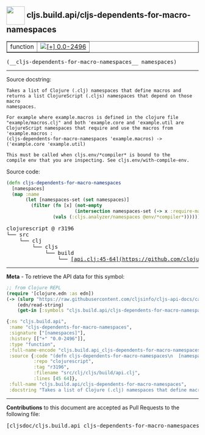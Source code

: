 ## <img width="48px" valign="middle" src="http://i.imgur.com/Hi20huC.png"> cljs.build.api/cljs-dependents-for-macro-namespaces

 <table border="1">
<tr>

<td>function</td>
<td><a href="https://github.com/cljsinfo/cljs-api-docs/tree/0.0-2496"><img valign="middle" alt="[+] 0.0-2496" src="https://img.shields.io/badge/+-0.0--2496-lightgrey.svg"></a> </td>
</tr>
</table>

 <samp>
(__cljs-dependents-for-macro-namespaces__ namespaces)<br>
</samp>

---




Source docstring:

```
Takes a list of Clojure (.clj) namespaces that define macros and
returns a list ClojureScript (.cljs) namespaces that depend on those macro
namespaces.

For example where example.macros is defined in the clojure file
"example/macros.clj" and both 'example.core and 'example.util are
ClojureScript namespaces that require and use the macros from
'example.macros :
(cljs-dependents-for-macro-namespaces 'example.macros) ->
('example.core 'example.util)

This must be called when cljs.env/*compiler* is bound to the
compile env that you are inspecting. See cljs.env/with-compile-env.
```

Source code:

```clj
(defn cljs-dependents-for-macro-namespaces
  [namespaces]
  (map :name
       (let [namespaces-set (set namespaces)]
         (filter (fn [x] (not-empty
                         (intersection namespaces-set (-> x :require-macros vals set))))
                 (vals (:cljs.analyzer/namespaces @env/*compiler*))))))
```

 <pre>
clojurescript @ r3196
└── src
    └── clj
        └── cljs
            └── build
                └── <ins>[api.clj:45-64](https://github.com/clojure/clojurescript/blob/r3196/src/clj/cljs/build/api.clj#L45-L64)</ins>
</pre>


---

__Meta__ - To retrieve the API data for this symbol:

```clj
;; from Clojure REPL
(require '[clojure.edn :as edn])
(-> (slurp "https://raw.githubusercontent.com/cljsinfo/cljs-api-docs/catalog/cljs-api.edn")
    (edn/read-string)
    (get-in [:symbols "cljs.build.api/cljs-dependents-for-macro-namespaces"]))
```

```clj
{:ns "cljs.build.api",
 :name "cljs-dependents-for-macro-namespaces",
 :signature ["[namespaces]"],
 :history [["+" "0.0-2496"]],
 :type "function",
 :full-name-encode "cljs.build.api_cljs-dependents-for-macro-namespaces",
 :source {:code "(defn cljs-dependents-for-macro-namespaces\n  [namespaces]\n  (map :name\n       (let [namespaces-set (set namespaces)]\n         (filter (fn [x] (not-empty\n                         (intersection namespaces-set (-> x :require-macros vals set))))\n                 (vals (:cljs.analyzer/namespaces @env/*compiler*))))))",
          :repo "clojurescript",
          :tag "r3196",
          :filename "src/clj/cljs/build/api.clj",
          :lines [45 64]},
 :full-name "cljs.build.api/cljs-dependents-for-macro-namespaces",
 :docstring "Takes a list of Clojure (.clj) namespaces that define macros and\nreturns a list ClojureScript (.cljs) namespaces that depend on those macro\nnamespaces.\n\nFor example where example.macros is defined in the clojure file\n\"example/macros.clj\" and both 'example.core and 'example.util are\nClojureScript namespaces that require and use the macros from\n'example.macros :\n(cljs-dependents-for-macro-namespaces 'example.macros) ->\n('example.core 'example.util)\n\nThis must be called when cljs.env/*compiler* is bound to the\ncompile env that you are inspecting. See cljs.env/with-compile-env."}

```

---

__Contributions__ to this document are accepted as Pull Requests to the following file:

 <pre>
[cljsdoc/cljs.build.api_cljs-dependents-for-macro-namespaces.cljsdoc](https://github.com/cljsinfo/cljs-api-docs/blob/master/cljsdoc/cljs.build.api_cljs-dependents-for-macro-namespaces.cljsdoc)
</pre>

